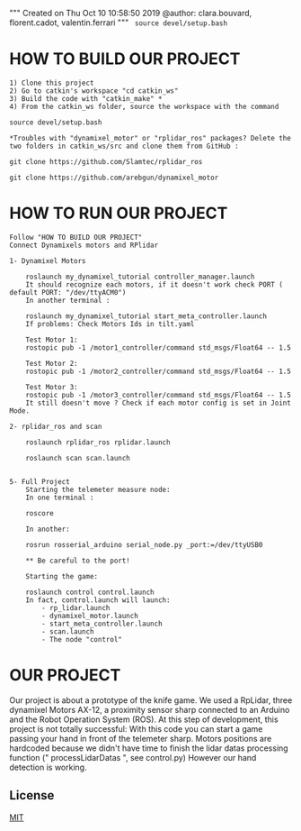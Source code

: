 """
Created on Thu Oct 10 10:58:50 2019
@author: clara.bouvard, florent.cadot, valentin.ferrari
"""
    ``` 
    source devel/setup.bash
    ```
# HOW TO BUILD OUR PROJECT

    1) Clone this project
    2) Go to catkin's workspace "cd catkin_ws"
    3) Build the code with "catkin_make" *
    4) From the catkin_ws folder, source the workspace with the command 
   
    source devel/setup.bash

    *Troubles with "dynamixel_motor" or "rplidar_ros" packages? Delete the two folders in catkin_ws/src and clone them from GitHub : 
   
    git clone https://github.com/Slamtec/rplidar_ros
   
    git clone https://github.com/arebgun/dynamixel_motor

# HOW TO RUN OUR PROJECT
    
    Follow "HOW TO BUILD OUR PROJECT"
    Connect Dynamixels motors and RPlidar

    1- Dynamixel Motors
       
        roslaunch my_dynamixel_tutorial controller_manager.launch
        It should recognize each motors, if it doesn't work check PORT ( default PORT: "/dev/ttyACM0")
        In another terminal : 
       
        roslaunch my_dynamixel_tutorial start_meta_controller.launch        
        If problems: Check Motors Ids in tilt.yaml 

        Test Motor 1: 
        rostopic pub -1 /motor1_controller/command std_msgs/Float64 -- 1.5

        Test Motor 2: 
        rostopic pub -1 /motor2_controller/command std_msgs/Float64 -- 1.5

        Test Motor 3: 
        rostopic pub -1 /motor3_controller/command std_msgs/Float64 -- 1.5
        It still doesn't move ? Check if each motor config is set in Joint Mode.  
        
    2- rplidar_ros and scan
       
        roslaunch rplidar_ros rplidar.launch
           
        roslaunch scan scan.launch 
    

    5- Full Project
        Starting the telemeter measure node:
        In one terminal : 
       
        roscore
       
        In another: 
       
        rosrun rosserial_arduino serial_node.py _port:=/dev/ttyUSB0
    
        ** Be careful to the port! 

        Starting the game: 
       
        roslaunch control control.launch
        In fact, control.launch will launch:
            - rp_lidar.launch
            - dynamixel_motor.launch
            - start_meta_controller.launch 
            - scan.launch
            - The node "control" 

# OUR PROJECT

Our project is about a prototype of the knife game. 
We used a RpLidar, three dynamixel Motors AX-12, a proximity sensor sharp connected to an Arduino and the Robot Operation System (ROS).
At this step of development, this project is not totally successful:
With this code you can start a game passing your hand in front of the telemeter sharp. 
Motors positions are hardcoded because we didn't have time to finish the lidar datas processing function (" processLidarDatas ", see control.py)
However our hand detection is working. 

## License
[MIT](https://choosealicense.com/licenses/mit/)
